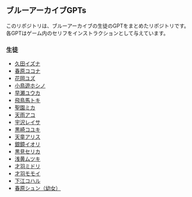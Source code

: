 ## ブルーアーカイブGPTs
このリポジトリは、ブルーアーカイブの生徒のGPTをまとめたリポジトリです。  
各GPTはゲーム内のセリフをインストラクションとして与えています。
### 生徒
- [久田イズナ](https://chat.openai.com/g/g-0aFTSJNBt-jiu-tian-izuna)
- [春原ココナ](https://chat.openai.com/g/g-KoiKSE77a-chun-yuan-kokona)
- [花岡ユズ](https://chat.openai.com/g/g-EauHEQnl2-hua-gang-yuzu)
- [小鳥遊ホシノ](https://chat.openai.com/g/g-JxqrnLyXl-xiao-niao-you-hosino)
- [早瀬ユウカ](https://chat.openai.com/g/g-8MI3MJpOg-zao-lai-yuuka)
- [飛鳥馬トキ](https://chat.openai.com/g/g-vbFA9RV8C-fei-niao-ma-toki)
- [聖園ミカ](https://chat.openai.com/g/g-BvoSGLDLH-sheng-yuan-mika)
- [天雨アコ](https://chat.openai.com/g/g-SihFblrMx-tian-yu-ako)
- [宇沢レイサ](https://chat.openai.com/g/g-R0WQ2HAx5-yu-ze-reisa)
- [黒崎コユキ](https://chat.openai.com/g/g-7P9Hj2yCe-hei-qi-koyuki)
- [天童アリス](https://chat.openai.com/g/g-WTrM167Sz-tian-tong-arisu)
- [銀鏡イオリ](https://chat.openai.com/g/g-mthmtSed2-yin-jing-iori)
- [黒見セリカ](https://chat.openai.com/g/g-hjQRz87Zv-hei-jian-serika)
- [浅黄ムツキ](https://chat.openai.com/g/g-S4USVcz2v-qian-huang-mutuki)
- [才羽ミドリ](https://chat.openai.com/g/g-kMIDdIlMc-cai-yu-midori)
- [才羽モモイ](https://chat.openai.com/g/g-5KodNwSuG-cai-yu-momoi)
- [下江コハル](https://chat.openai.com/g/g-Km2wmW0Px-xia-jiang-koharu)
- [春原シュン（幼女）](https://chat.openai.com/g/g-PLvFWwkVC-chun-yuan-siyun)
